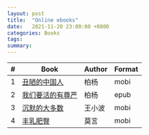 ```yaml
---
layout: post
title:  "Online ebooks"
date:   2021-11-20 23:00:00 +0800
categories: Books
tags:
summary: 
---
```



  #|Book                                                     |Author |Format 
---|---------------------------------------------------------|-------|------
  1|[丑陋的中国人](https://jp1lib.org/book/5608627/253cba)     |柏杨    |mobi
  2|[我们要活的有尊严](https://jp1lib.org/book/17813025/b7be96) |柏杨    |epub
  3|[沉默的大多数](https://jp1lib.org/book/7229399/dd732e)      |王小波  |mobi
  4|[丰乳肥臀](https://jp1lib.org/book/16572707/dcdbf2)        |莫言    |mobi
  
